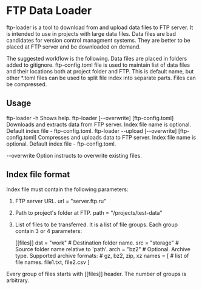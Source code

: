 FTP Data Loader
===============

ftp-loader is a tool to download from and upload data files to FTP server.
It is intended to use in projects with large data files. Data files are bad 
candidates for version control managment systems. They are better to be placed
at FTP server and be downloaded on demand. 

The suggested workflow is the following. Data files are placed in folders added
to gitignore. ftp-config.toml file is used to maintain list of data files and 
their locations both at project folder and FTP. This is default name, but other
*.toml files can be used to split file index into separate parts. Files can
be compressed.

Usage
-----

ftp-loader -h
    Shows help.
ftp-loader [--overwrite] [ftp-config.toml] 
    Downloads and extracts data from FTP server. Index file name is optional.
    Default index file - ftp-config.toml.
ftp-loader --upload [--overwrite] [ftp-config.toml]
    Compresses and uploads data to FTP server. Index file name is optional. 
    Default index file - ftp-config.toml.

--overwrite Option instructs to overwrite existing files.

Index file format
-----------------

Index file must contain the following parameters:

1. FTP server URL.
    url = "server.ftp.ru"
2. Path to project's folder at FTP. 
    path = "/projects/test-data"
3. List of files to be transferred. It is a list of file groups. Each group
   contain 3 or 4 parameters:

   [[files]]
   dst = "work"    # Destination folder name.
   src = "storage" # Source folder name relative to 'path'.
   arch = "bz2"    # Optional. Archive type. Supported archive formats:
                   # gz, bz2, zip, xz
   names = [       # list of file names.
       file1.txt,
       file2.csv
   ]

Every group of files starts with [[files]] header. The number of groups is 
arbitrary.

